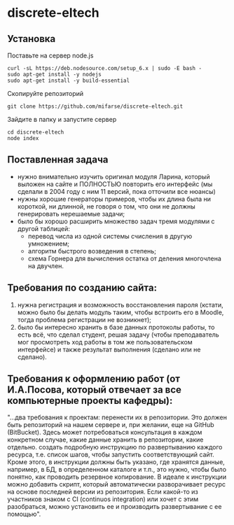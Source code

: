 # discrete-eltech

## Установка
Поставьте на сервер node.js
```
curl -sL https://deb.nodesource.com/setup_6.x | sudo -E bash -
sudo apt-get install -y nodejs
sudo apt-get install -y build-essential
```

Скопируйте репозиторий
```
git clone https://github.com/mifarse/discrete-eltech.git
```

Зайдите в папку и запустите сервер
```
cd discrete-eltech
node index
```

## Поставленная задача
* нужно внимательно изучить оригинал модуля Ларина, который выложен на сайте и ПОЛНОСТЬЮ повторить его интерфейс (мы сделали в 2004 году с ним 11 версий, пока отточили все нюансы)
* нужны хорошие генераторы примеров, чтобы их длина была ни короткой, ни длинной, не говоря о том, что они не должны генерировать нерешаемые задачи;
* было бы хорошо расширить множество задач тремя модулями с другой таблицей:
  * перевод числа из одной системы счисления в другую умножением;
  * алгоритм быстрого возведения в степень;
  * схема Горнера для вычисления остатка от деления многочлена на двучлен.

## Требования по созданию сайта:
1. нужна регистрация и возможность восстановления пароля (кстати, можно было бы делать модуль таким, чтобы встроить его в Moodle, тогда проблема регистрации не возникнет);
2. было бы интересно хранить в базе данных протоколы работы, то есть всё, что сделал студент, решая задачу (чтобы преподаватель мог просмотреть ход работы в том же пользовательском интерфейсе) и также результат выполнения (сделано или не сделано).

## Требования к оформлению работ (от И.А.Посова, который отвечает за все компьютерные проекты кафедры):
"...два требования к проектам:
перенести их в репозитории. Это должен быть репозиторий на нашем сервере и, при желании, еще на GitHub (BitBucket). Здесь может потребоваться консультация в каждом конкретном случае, какие данные хранить в репозитории, какие отдельно.
создать подробную инструкцию по развертыванию каждого ресурса, т.е. список шагов, чтобы запустить соответствующий сайт. Кроме этого, в инструкции должны быть указано, где хранятся данные, например, в БД, в определенном каталоге и т.п., это нужно, чтобы было понятно, как проводить резервное копирование.
В идеале к инструкции можно добавить скрипт, который автоматически разворачивает ресурс на основе последней версии из репозитория. Если какой-то из участников знаком с CI (continuos integration) или хочет с этим разобраться, можно установить ее и производить развертывание с ее помощью".
